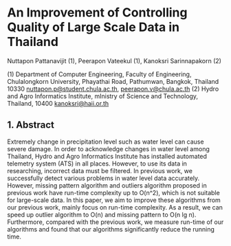 
# An Improvement of Controlling Quality of Large Scale Data in Thailand

Nuttapon Pattanavijit (1), Peerapon Vateekul (1), Kanoksri Sarinnapakorn (2)

(1) Department of Computer Engineering, Faculty of Engineering, Chulalongkorn University, Phayathai Road, Pathumwan, Bangkok, Thailand 10330
nuttapon.p@student.chula.ac.th, peerapon.v@chula.ac.th
(2) Hydro and Agro Informatics Institute, mInistry of Science and Technology, Thailand, 10400
kanoksri@haii.or.th

## 1. Abstract

Extremely change in precipitation level such as water level can cause severe damage. In order to acknowledge changes in water level among Thailand, Hydro and Agro Informatics Institute has installed automated telemetry system (ATS) in all places. However, to use its data in researching, incorrect data must be filtered. In previous work, we successfully detect various problems in water level data accurately. However, missing pattern algorithm and outliers algorithm proposed in previous work have run-time complexity up to O(n^2), which is not suitable for large-scale data. In this paper, we aim to improve these algorithms from our previous work, mainly focus on run-time complexity. As a result,  we can speed up outlier algorithm to O(n) and missing pattern to  O(n lg n). Furthermore, compared with the previous work, we measure run-time of our algorithms and found that our algorithms significantly reduce the running time.

